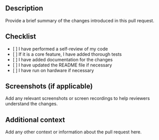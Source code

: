 ## Description

Provide a brief summary of the changes introduced in this pull request.

## Checklist

- \[ \] I have performed a self-review of my code
- \[ \] If it is a core feature, I have added thorough tests
- \[ \] I have added documentation for the changes
- \[ \] I have updated the README file if necessary
- \[ \] I have run on hardware if necessary

## Screenshots (if applicable)

Add any relevant screenshots or screen recordings to help reviewers understand the changes.

## Additional context

Add any other context or information about the pull request here.
